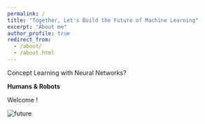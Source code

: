```yaml
---
permalink: /
title: "Together, Let's Build the Future of Machine Learning"
excerpt: "About me"
author_profile: true
redirect_from: 
  - /about/
  - /about.html
---
```


Concept Learning with Neural Networks?


**Humans & Robots**

Welcome !

![future](images/future.png)


